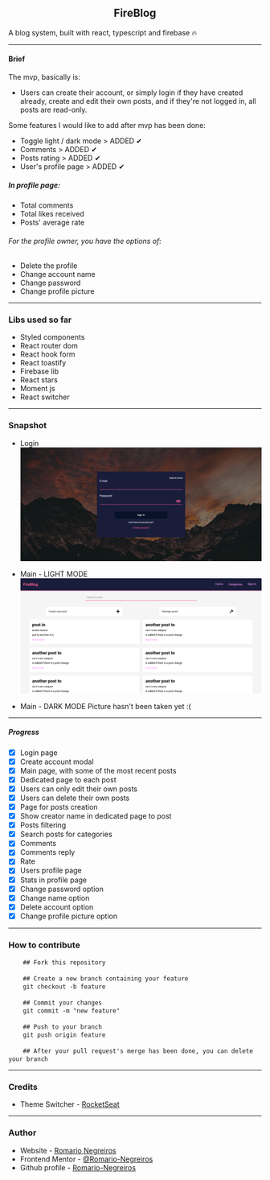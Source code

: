 <h2 style="text-align: center">FireBlog</h2>

A blog system, built with react, typescript and firebase 🔥

-----------------------------------------------------------------------------------------------------------------------------

#### Brief

The mvp, basically is:
* Users can create their account, or simply login if they have created already, create and edit their own posts, and if they're not
logged in, all posts are read-only.

Some features I would like to add after mvp has been done:
* Toggle light / dark mode > ADDED ✔
* Comments > ADDED ✔
* Posts rating > ADDED ✔
* User's profile page > ADDED ✔
##### In profile page:
* Total comments
* Total likes received
* Posts' average rate
###### For the profile owner, you have the options of:
* Delete the profile
* Change account name
* Change password
* Change profile picture

-----------------------------------------------------------------------------------------------------------------------------

### Libs used so far
* Styled components
* React router dom
* React hook form
* React toastify
* Firebase lib
* React stars
* Moment js
* React switcher

-----------------------------------------------------------------------------------------------------------------------------

### Snapshot
* Login
![Snapshot](./src/assets/login.png)

* Main - LIGHT MODE
![Snapshot](./src/assets/main.png)

* Main - DARK MODE
Picture hasn't been taken yet :(



-----------------------------------------------------------------------------------------------------------------------------

##### Progress
- [x] Login page
- [x] Create account modal
- [x] Main page, with some of the most recent posts
- [x] Dedicated page to each post
- [x] Users can only edit their own posts
- [x] Users can delete their own posts
- [x] Page for posts creation
- [x] Show creator name in dedicated page to post
- [x] Posts filtering
- [x] Search posts for categories
- [x] Comments
- [x] Comments reply
- [x] Rate
- [x] Users profile page
- [x] Stats in profile page
- [x] Change password option
- [x] Change name option
- [x] Delete account option
- [x] Change profile picture option

-----------------------------------------------------------------------------------------------------------------------------

### How to contribute 

```
    ## Fork this repository

    ## Create a new branch containing your feature
    git checkout -b feature

    ## Commit your changes
    git commit -m "new feature"

    ## Push to your branch
    git push origin feature

    ## After your pull request's merge has been done, you can delete your branch

```

-----------------------------------------------------------------------------------------------------------------------------

### Credits

- Theme Switcher - [RocketSeat](https://www.youtube.com/watch?v=ngVU74daJ8Y)

-----------------------------------------------------------------------------------------------------------------------------

### Author

- Website - [Romario Negreiros](https://romario-negreiros.github.io/Romario-frontend/)
- Frontend Mentor - [@Romario-Negreiros](https://www.frontendmentor.io/profile/Romario-Negreiros)
- Github profile - [Romario-Negreiros](https://github.com/Romario-Negreiros)
